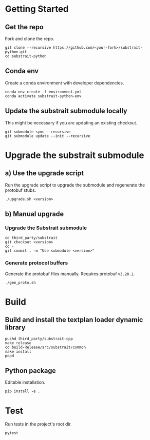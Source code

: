 # Getting Started
## Get the repo
Fork and clone the repo.
```
git clone --recursive https://github.com/<your-fork>/substrait-python.git
cd substrait-python
```

## Conda env
Create a conda environment with developer dependencies.
```
conda env create -f environment.yml
conda activate substrait-python-env
```

## Update the substrait submodule locally
This might be necessary if you are updating an existing checkout.
```
git submodule sync --recursive
git submodule update --init --recursive
```


# Upgrade the substrait submodule

## a) Use the upgrade script

Run the upgrade script to upgrade the submodule and regenerate the protobuf stubs.

```
./upgrade.sh <version>
```

## b) Manual upgrade

### Upgrade the Substrait submodule

```
cd third_party/substrait
git checkout <version>
cd -
git commit . -m "Use submodule <version>"
```

### Generate protocol buffers
Generate the protobuf files manually. Requires protobuf `v3.20.1`.
```
./gen_proto.sh
```


# Build

## Build and install the textplan loader dynamic library
```commandline
pushd third_party/substrait-cpp
make release
cd build-Release/src/substrait/common
make install
popd
```

## Python package
Editable installation.
```
pip install -e .
```

# Test
Run tests in the project's root dir.
```
pytest
```
